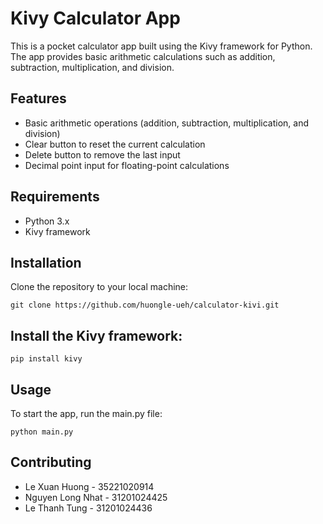 # Kivy Calculator App

This is a pocket calculator app built using the Kivy framework for Python. The app provides basic arithmetic calculations such as addition, subtraction, multiplication, and division.

## Features
* Basic arithmetic operations (addition, subtraction, multiplication, and division)
* Clear button to reset the current calculation
* Delete button to remove the last input
* Decimal point input for floating-point calculations

## Requirements
* Python 3.x
* Kivy framework

## Installation
Clone the repository to your local machine:

`git clone https://github.com/huongle-ueh/calculator-kivi.git`

## Install the Kivy framework:

`pip install kivy`

## Usage
To start the app, run the main.py file:

`python main.py`

## Contributing
* Le Xuan Huong - 35221020914
* Nguyen Long Nhat - 31201024425
* Le Thanh Tung - 31201024436
